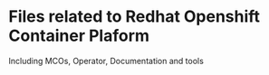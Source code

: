 
# Files related to Redhat Openshift Container Plaform
Including MCOs, Operator, Documentation and tools
